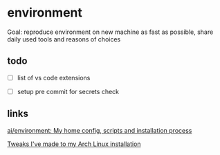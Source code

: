 # environment

Goal: reproduce environment on new machine as fast as possible, share daily used tools and reasons of choices

## todo

- [ ] list of vs code extensions
- [ ] setup pre commit for secrets check


## links

[ai/environment: My home config, scripts and installation process](https://github.com/ai/environment/tree/main)

[Tweaks I've made to my Arch Linux installation](https://gist.github.com/lbrame/1678c00213c2bd069c0a59f8733e0ee6#setting-up-va-api)


